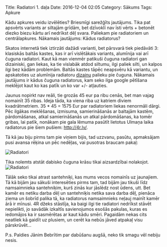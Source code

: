 Title: Radiatori 1. daļa
Date: 2016-12-04 02:05
Category: Sākums
Tags: Apkure

Kādu apkures veidu izvēlēties? Briesmīgi sarežģīts jautājums. Tika pat apsvērts variants ar siltajām grīdām, bet dzīvoklī nav īsti vērts + betonēt diezko biezu kārtu arī nedrīkst dēļ svara. Paliekam pie radiatoriem un centrālapkures. Nākamais jautājums: Kādus radiatorus?

Skatos internetā tiek iztirzāti dažādi varianti, bet pārsvarā tiek piedāvāti 3: klasiskās baltās kastes, kas ir arī vislētākais variants, alumīnija vai arī čuguna radiatori. Kaut kā man vienmēr patikuši čuguna radiatori gan dizainiski, gan liekas, ka tie vislabāk atdod siltumu, ilgi paliek silti, un kalpos ilgi bez kādām problemām. Baltās kastes tāpēc neapsvēru kā variantu, un apskatoties uz alumīnija radiatoru [dizainu](https://www.google.lv/search?q=alum%C4%ABnija+radiatori&espv=2&biw=1440&bih=799&source=lnms&tbm=isch&sa=X&ved=0ahUKEwiMs9v_oNnQAhUJEJoKHfjCAD8Q_AUIBigB) palieku pie čuguna. Nākamais jautājums ir kādus čuguna radiatorus, kam seko ilga google pētīšana meklējot kaut ko kas patīk un ko var +/- atļauties.

Jaunus nopirkt nav reāli, tie grozās 45 eur pa ribu cenās, bet man vajag nomainīt 35 ribas. Ideja tāda, ka viena riba uz katriem diviem kvadrātmetriem. 35 * 45 = 1575 Eur par radiatoriem liekas nenormāli dārgi. Pēc ilgākas meklēšanas, izmisuma, samierināšanās ar baltajām kastēm, pārdomāšanas, atkal samierināšanās un atkal pārdomāšanas, ka tomēr gribas, lai patīk, nonākam pie gala lēmuma pasūtīt lietotus Ulmaņa laika radiatorus pie šiem pušiem: http://4r.lv/.

Tā kā jau biju pirms tam pie viņiem bijis, tad uzzvanu, pasūtu, apmaksājam pusi avansa rēķina un pēc nedēļas, vai pusotras braucam pakaļ:

![Radiatori]({filename}/images/radiatori-1.jpg)

Tika nolemts atstāt dabisko čuguna krāsu tikai aizsardzībai nolakojot.
![Radiatori]({filename}/images/radiatori-2.jpg)


Tālāk seko tikai atrast santehniķi, kas mums vecos nomainīs uz jaunajiem. Tā kā bijām jau sākuši interesēties pirms tam, tad bijām jau tikuši līdz namsaimnieka santehniķim, kurš zinās kur jāslēdz nost ūdens, utt. Bet kamēr es netiku darba dēļ un santehniķis netika sava darba dēļ, pienāca ziema un šobrīd palika tā, ka radiatorus namsaimnieks neļauj mainīt kamēr ārā ir mīnusi. 4R džeks stāstīja, ka baigi ilgi tie radiatori nedrīkst stāvēt nepielikti, jo savādāk izkaltīs savienojumos esošās pakulas, kuras es iedomājos ka ir sasmērētas ar kaut kādu smēri. Pagaidām nekas cits neatliek kā gaidīt uz plusiem, un cerēt ka nebūs jāved atpakaļ visu pārskrūvēt...

P.s. Paldies Jānim Bebrītim par dabūšanu augšā, neko tik smagu vēl nebiju nesis.
